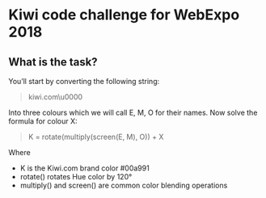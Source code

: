 # Kiwi code challenge for WebExpo 2018

## What is the task?

You’ll start by converting the following string:

>kiwi.com\u0000

Into three colours which we will call E, M, O for their names.
Now solve the formula for colour X:

>K = rotate(multiply(screen(E, M), O)) + X

Where

* K is the Kiwi.com brand color #00a991
* rotate() rotates Hue color by 120°
* multiply() and screen() are common color blending operations
